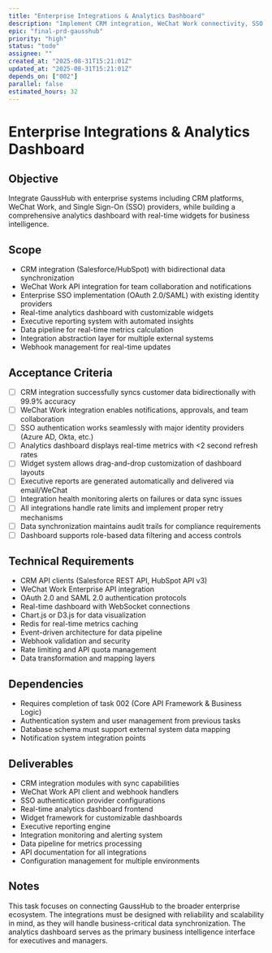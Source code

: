 ```yaml
---
title: "Enterprise Integrations & Analytics Dashboard"
description: "Implement CRM integration, WeChat Work connectivity, SSO authentication, and real-time analytics dashboard with customizable widgets"
epic: "final-prd-gausshub"
priority: "high"
status: "todo"
assignee: ""
created_at: "2025-08-31T15:21:01Z"
updated_at: "2025-08-31T15:21:01Z"
depends_on: ["002"]
parallel: false
estimated_hours: 32
---
```


# Enterprise Integrations & Analytics Dashboard

## Objective
Integrate GaussHub with enterprise systems including CRM platforms, WeChat Work, and Single Sign-On (SSO) providers, while building a comprehensive analytics dashboard with real-time widgets for business intelligence.

## Scope
- CRM integration (Salesforce/HubSpot) with bidirectional data synchronization
- WeChat Work API integration for team collaboration and notifications
- Enterprise SSO implementation (OAuth 2.0/SAML) with existing identity providers
- Real-time analytics dashboard with customizable widgets
- Executive reporting system with automated insights
- Data pipeline for real-time metrics calculation
- Integration abstraction layer for multiple external systems
- Webhook management for real-time updates

## Acceptance Criteria
- [ ] CRM integration successfully syncs customer data bidirectionally with 99.9% accuracy
- [ ] WeChat Work integration enables notifications, approvals, and team collaboration
- [ ] SSO authentication works seamlessly with major identity providers (Azure AD, Okta, etc.)
- [ ] Analytics dashboard displays real-time metrics with <2 second refresh rates
- [ ] Widget system allows drag-and-drop customization of dashboard layouts
- [ ] Executive reports are generated automatically and delivered via email/WeChat
- [ ] Integration health monitoring alerts on failures or data sync issues
- [ ] All integrations handle rate limits and implement proper retry mechanisms
- [ ] Data synchronization maintains audit trails for compliance requirements
- [ ] Dashboard supports role-based data filtering and access controls

## Technical Requirements
- CRM API clients (Salesforce REST API, HubSpot API v3)
- WeChat Work Enterprise API integration
- OAuth 2.0 and SAML 2.0 authentication protocols
- Real-time dashboard with WebSocket connections
- Chart.js or D3.js for data visualization
- Redis for real-time metrics caching
- Event-driven architecture for data pipeline
- Webhook validation and security
- Rate limiting and API quota management
- Data transformation and mapping layers

## Dependencies
- Requires completion of task 002 (Core API Framework & Business Logic)
- Authentication system and user management from previous tasks
- Database schema must support external system data mapping
- Notification system integration points

## Deliverables
- CRM integration modules with sync capabilities
- WeChat Work API client and webhook handlers
- SSO authentication provider configurations
- Real-time analytics dashboard frontend
- Widget framework for customizable dashboards
- Executive reporting engine
- Integration monitoring and alerting system
- Data pipeline for metrics processing
- API documentation for all integrations
- Configuration management for multiple environments

## Notes
This task focuses on connecting GaussHub to the broader enterprise ecosystem. The integrations must be designed with reliability and scalability in mind, as they will handle business-critical data synchronization. The analytics dashboard serves as the primary business intelligence interface for executives and managers.